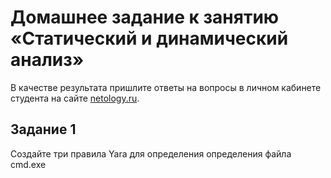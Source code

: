 
# Домашнее задание к занятию «Статический и динамический анализ»

В качестве результата пришлите ответы на вопросы в личном кабинете студента на сайте [netology.ru](https://netology.ru).

## Задание 1

Создайте три правила Yara для определения определения файла cmd.exe
